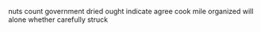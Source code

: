 nuts count government dried ought indicate agree cook mile organized will alone whether carefully struck